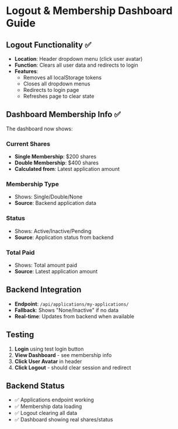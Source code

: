 # Logout & Membership Dashboard Guide

## Logout Functionality ✅
- **Location**: Header dropdown menu (click user avatar)
- **Function**: Clears all user data and redirects to login
- **Features**:
  - Removes all localStorage tokens
  - Closes all dropdown menus
  - Redirects to login page
  - Refreshes page to clear state

## Dashboard Membership Info ✅
The dashboard now shows:

### Current Shares
- **Single Membership**: $200 shares
- **Double Membership**: $400 shares
- **Calculated from**: Latest application amount

### Membership Type
- Shows: Single/Double/None
- **Source**: Backend application data

### Status
- Shows: Active/Inactive/Pending
- **Source**: Application status from backend

### Total Paid
- Shows: Total amount paid
- **Source**: Latest application amount

## Backend Integration
- **Endpoint**: `/api/applications/my-applications/`
- **Fallback**: Shows "None/Inactive" if no data
- **Real-time**: Updates from backend when available

## Testing
1. **Login** using test login button
2. **View Dashboard** - see membership info
3. **Click User Avatar** in header
4. **Click Logout** - should clear session and redirect

## Backend Status
- ✅ Applications endpoint working
- ✅ Membership data loading
- ✅ Logout clearing all data
- ✅ Dashboard showing real shares/status